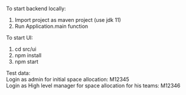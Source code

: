 To start backend locally:
1. Import project as maven project (use jdk 11)
2. Run Application.main function

To start UI:
1. cd src/ui
2. npm install
3. npm start

Test data:\
Login as admin for initial space allocation: M12345\
Login as High level manager for space allocation for his teams: M12346
